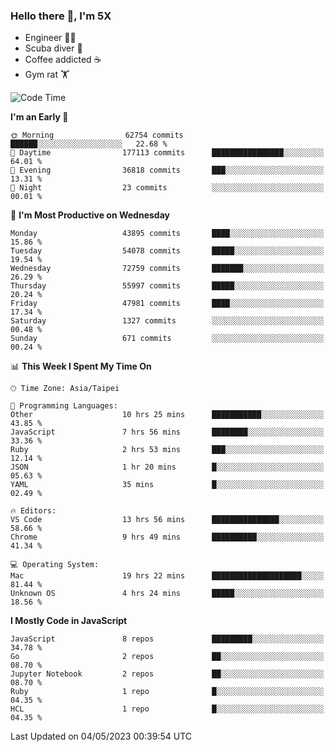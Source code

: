 ### Hello there 👋, I'm 5X

* Engineer 👨‍💻
* Scuba diver 🤿
* Coffee addicted ☕️
* Gym rat 🏋️

<!--START_SECTION:waka-->
![Code Time](http://img.shields.io/badge/Code%20Time-116%20hrs%2057%20mins-blue)

**I'm an Early 🐤** 

```text
🌞 Morning                62754 commits       ██████░░░░░░░░░░░░░░░░░░░   22.68 % 
🌆 Daytime                177113 commits      ████████████████░░░░░░░░░   64.01 % 
🌃 Evening                36818 commits       ███░░░░░░░░░░░░░░░░░░░░░░   13.31 % 
🌙 Night                  23 commits          ░░░░░░░░░░░░░░░░░░░░░░░░░   00.01 % 
```
📅 **I'm Most Productive on Wednesday** 

```text
Monday                   43895 commits       ████░░░░░░░░░░░░░░░░░░░░░   15.86 % 
Tuesday                  54078 commits       █████░░░░░░░░░░░░░░░░░░░░   19.54 % 
Wednesday                72759 commits       ███████░░░░░░░░░░░░░░░░░░   26.29 % 
Thursday                 55997 commits       █████░░░░░░░░░░░░░░░░░░░░   20.24 % 
Friday                   47981 commits       ████░░░░░░░░░░░░░░░░░░░░░   17.34 % 
Saturday                 1327 commits        ░░░░░░░░░░░░░░░░░░░░░░░░░   00.48 % 
Sunday                   671 commits         ░░░░░░░░░░░░░░░░░░░░░░░░░   00.24 % 
```


📊 **This Week I Spent My Time On** 

```text
🕑︎ Time Zone: Asia/Taipei

💬 Programming Languages: 
Other                    10 hrs 25 mins      ███████████░░░░░░░░░░░░░░   43.85 % 
JavaScript               7 hrs 56 mins       ████████░░░░░░░░░░░░░░░░░   33.36 % 
Ruby                     2 hrs 53 mins       ███░░░░░░░░░░░░░░░░░░░░░░   12.14 % 
JSON                     1 hr 20 mins        █░░░░░░░░░░░░░░░░░░░░░░░░   05.63 % 
YAML                     35 mins             █░░░░░░░░░░░░░░░░░░░░░░░░   02.49 % 

🔥 Editors: 
VS Code                  13 hrs 56 mins      ███████████████░░░░░░░░░░   58.66 % 
Chrome                   9 hrs 49 mins       ██████████░░░░░░░░░░░░░░░   41.34 % 

💻 Operating System: 
Mac                      19 hrs 22 mins      ████████████████████░░░░░   81.44 % 
Unknown OS               4 hrs 24 mins       █████░░░░░░░░░░░░░░░░░░░░   18.56 % 
```

**I Mostly Code in JavaScript** 

```text
JavaScript               8 repos             █████████░░░░░░░░░░░░░░░░   34.78 % 
Go                       2 repos             ██░░░░░░░░░░░░░░░░░░░░░░░   08.70 % 
Jupyter Notebook         2 repos             ██░░░░░░░░░░░░░░░░░░░░░░░   08.70 % 
Ruby                     1 repo              █░░░░░░░░░░░░░░░░░░░░░░░░   04.35 % 
HCL                      1 repo              █░░░░░░░░░░░░░░░░░░░░░░░░   04.35 % 
```




 Last Updated on 04/05/2023 00:39:54 UTC
<!--END_SECTION:waka-->
